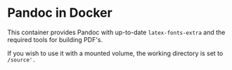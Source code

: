 # Pandoc in Docker

This container provides Pandoc with up-to-date `latex-fonts-extra` and the required tools for building PDF's.

If you wish to use it with a mounted volume, the working directory is set to `/source'.`
